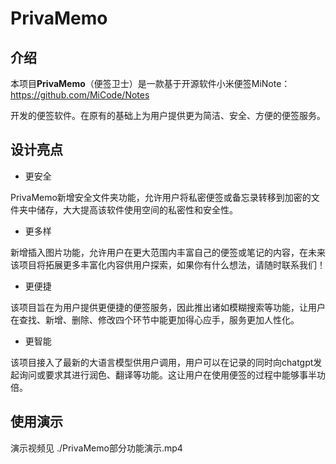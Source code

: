 # **PrivaMemo**

## 介绍

本项目**PrivaMemo**（便签卫士）是一款基于开源软件小米便签MiNote：https://github.com/MiCode/Notes

开发的便签软件。在原有的基础上为用户提供更为简洁、安全、方便的便签服务。

## 设计亮点

- 更安全

PrivaMemo新增安全文件夹功能，允许用户将私密便签或备忘录转移到加密的文件夹中储存，大大提高该软件使用空间的私密性和安全性。

- 更多样

新增插入图片功能，允许用户在更大范围内丰富自己的便签或笔记的内容，在未来该项目将拓展更多丰富化内容供用户探索，如果你有什么想法，请随时联系我们！

- 更便捷

该项目旨在为用户提供更便捷的便签服务，因此推出诸如模糊搜索等功能，让用户在查找、新增、删除、修改四个环节中能更加得心应手，服务更加人性化。

- 更智能

该项目接入了最新的大语言模型供用户调用，用户可以在记录的同时向chatgpt发起询问或要求其进行润色、翻译等功能。这让用户在使用便签的过程中能够事半功倍。



## 使用演示

演示视频见  ./PrivaMemo部分功能演示.mp4

